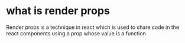 # what is render props

Render props is a technique in react which is used to share code in the react components using a prop whose value is a function
